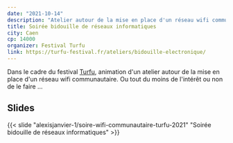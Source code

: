 ```yaml
---
date: "2021-10-14"
description: "Atelier autour de la mise en place d'un réseau wifi communautaire. Ou tout du moins de l'intérêt ou non de le faire."
title: Soirée bidouille de réseaux informatiques
city: Caen
cp: 14000
organizer: Festival Turfu
link: https://turfu-festival.fr/ateliers/bidouille-electronique/
---
```


Dans le cadre du festival [Turfu](https://turfu-festival.fr/ateliers/bidouille-electronique/), animation d'un atelier autour de la mise en place d'un réseau wifi communautaire. Ou tout du moins de l'intérêt ou non de le faire ...    

## Slides

{{< slide "alexisjanvier-1/soire-wifi-communautaire-turfu-2021" "Soirée bidouille de réseaux informatiques" >}}

